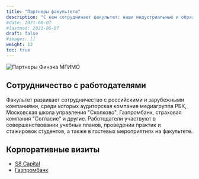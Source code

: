 ```yaml
---
title: "Партнеры факультета"
description: "С кем сотрудничает факультет: наши индустриальные и образовательные партнеры"
#date: 2021-06-07
#lastmod: 2021-06-07
draft: false
#images: []
weight: 12
toc: true
---
```


![Партнеры Финэка МГИМО](https://user-images.githubusercontent.com/9265326/171353418-dc625b84-d1b5-408e-9109-1d6ed9fd8d6b.png)

## Сотрудничество с работодателями

Факультет развивает сотрудничество с российскими и зарубежными компаниями, среди которых аудиторская компания медиагруппа РБК, Московская школа управления "Сколково", Газпромбанк, страховая компания "Согласие" и другие. Работодатели участвуют в совершенствовании учебных планов, проведении практик и стажировок студентов, а также в гостевых мероприятиях на факультете.

## Корпоративные визиты

- [S8 Capital](https://odin.mgimo.ru/nov-pod-mgimo/5407-studenty-fakulteta-finansovoj-ekonomiki-posetili-ofis-s8-capital)
- [Газпромбанк](https://odin.mgimo.ru/nov-pod-mgimo/5387-studenty-odintsovskogo-filiala-mgimo-posetili-gazprombank)
